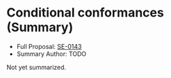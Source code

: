 # Conditional conformances (Summary)

* Full Proposal: [SE-0143](https://github.com/apple/swift-evolution/blob/main/proposals/0143-conditional-conformances.md)
* Summary Author: TODO

Not yet summarized.
